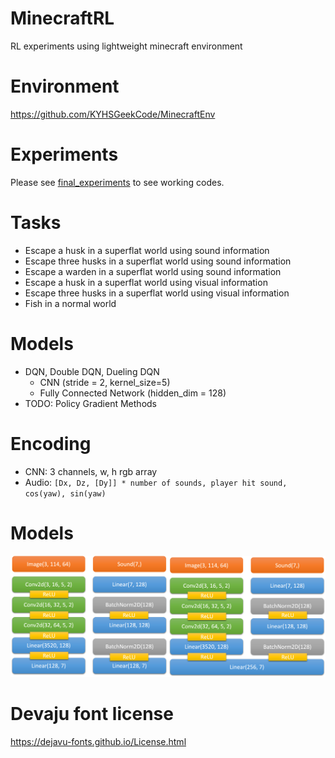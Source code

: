 # MinecraftRL

RL experiments using lightweight minecraft environment

# Environment

https://github.com/KYHSGeekCode/MinecraftEnv

# Experiments

Please see [final_experiments](https://github.com/KYHSGeekCode/MinecraftRL/tree/main/final_experiments) to see working
codes.

# Tasks

- Escape a husk in a superflat world using sound information
- Escape three husks in a superflat world using sound information
- Escape a warden in a superflat world using sound information
- Escape a husk in a superflat world using visual information
- Escape three husks in a superflat world using visual information
- Fish in a normal world

# Models

- DQN, Double DQN, Dueling DQN
    - CNN (stride = 2, kernel_size=5)
    - Fully Connected Network (hidden_dim = 128)
- TODO: Policy Gradient Methods

# Encoding

- CNN: 3 channels, w, h rgb array
- Audio: `[Dx, Dz, [Dy]] * number of sounds, player hit sound, cos(yaw), sin(yaw)`

# Models
![Model architecture](./poster/models.png)

# Devaju font license
https://dejavu-fonts.github.io/License.html


